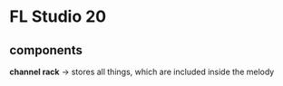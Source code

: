# FL Studio 20
## components
**channel rack**
-> stores all things, which are included inside the melody
